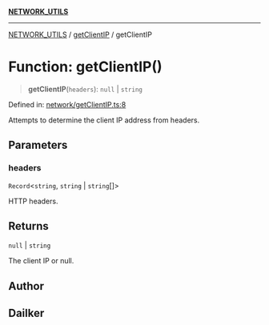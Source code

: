 [**NETWORK_UTILS**](../../README.md)

***

[NETWORK_UTILS](../../README.md) / [getClientIP](../README.md) / getClientIP

# Function: getClientIP()

> **getClientIP**(`headers`): `null` \| `string`

Defined in: [network/getClientIP.ts:8](https://github.com/dailker/everyutil-js/blob/b3e269da55b7d96c15eb37e98c5c4f6b94f05f6f/src/network/getClientIP.ts#L8)

Attempts to determine the client IP address from headers.

## Parameters

### headers

`Record`\<`string`, `string` \| `string`[]\>

HTTP headers.

## Returns

`null` \| `string`

The client IP or null.

## Author

## Dailker
